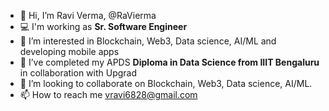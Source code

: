 - 👋 Hi, I’m Ravi Verma, @RaVierma
- 💻 I'm working as **Sr. Software Engineer**
- 👀 I’m interested in Blockchain, Web3, Data science, AI/ML and developing mobile apps
- 🌱 I’ve completed my APDS **Diploma in Data Science from IIIT Bengaluru** in collaboration with Upgrad
- 💞️ I’m looking to collaborate on Blockchain, Web3, Data science, AI/ML. 
- 📫 How to reach me vravi6828@gmail.com

<!---
RaVierma/RaVierma is a ✨ special ✨ repository because its `README.md` (this file) appears on your GitHub profile.
You can click the Preview link to take a look at your changes.
--->
